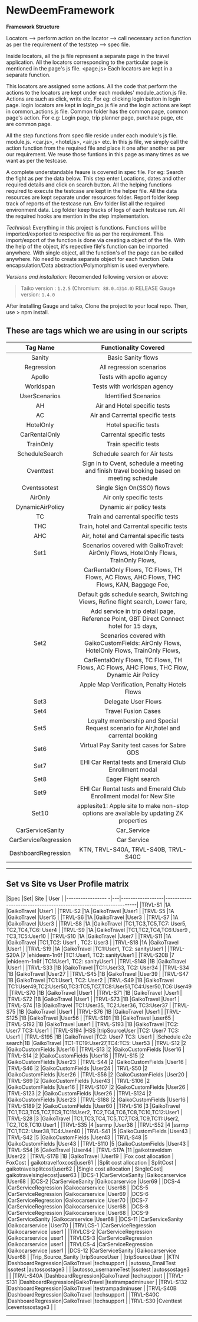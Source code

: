 # NewDeemFramework

**Framework Structure**

Locators --> perform action on the locator --> call necessary action function as per the requirement of the teststep --> spec file.

Inside locators, all the js file represent a separate page in the travel application. All the locators corresponding to the particular page is mentioned in the page's js file. <page.js>
Each locators are kept in a separate function.

This locators are assigned some actions. All the code that perform the actions to the locators are kept under each modules' module_action.js file. Actions are such as click, write etc. For eg: clicking login button in login page. login locators are kept in login_po.js file and the login actions are kept in common_actions.js file.
    Common folder has the common page, common page's action. For e.g: Login page, trip planner page, purchase page, etc are common page.

All the step functions from spec file reside under each module's js file. module.js. <car.js>, <hotel.js>, <air.js> etc.
In this js file, we simply call the action function from the required file and place it one after another as per our requirement. We reuse those funtions in this page as many times as we want as per the testcase.

A complete understandable feaure is covered in spec file. For eg: Search the fight as per the data below. This step enter Locations, dates and other required details and click on search button.
All the helping functions required to execute the testcase are kept in the helper file.
All the data resources are kept separate under resources folder.
Report folder keep track of reports of the testcase run.
Env folder list all the required environment data.
Log folder keep tracks of logs of each testcase run.
All the required hooks are mention in the step implementation.

_Technical:_
Everything in this project is functions. Functions will be imported/exported to respective file as per the requirement. This import/export of the function is done via creating a object of the file. With the help of the object, it's repective file's function can be imported anywhere. With single object, all the function's of the page can be called anywhere. No need to create separate object for each function.
Data encapsulation/Data abstraction/Polymorphism is used everywhere.

_Versions and installation:_
Recomended following version or above:

> Taiko version : `1.2.5` (Chromium:` 88.0.4314.0`) RELEASE
> Gauge version: `1.4.0`

After installing Gauge and taiko, 
Clone the project to your local repo.
Then, use > npm install.

## These are tags which we are using in our scripts

|     Tag Name      |                                Functionality Covered                                       |
| :---------------: | :----------------------------------------------------------------------------------------: |
| Sanity            | Basic Sanity flows                                                                         |
| Regression        | All regression scenarios                                                                   |
| Apollo            | Tests with apollo agency                                                                   |
| Worldspan         | Tests with worldspan agency                                                                |
| UserScenarios     | Identified Scenarios                                                                       | 
| AH                | Air and Hotel specific tests                                                               |
| AC                | Air and Carrental specific tests                                                           |
| HotelOnly         | Hotel specific tests                                                                       |
| CarRentalOnly     | Carrental specific tests                                                                   |
| TrainOnly         | Train specific tests                                                                       |
| ScheduleSearch    | Schedule search for Air tests                                                              |
| Cventtest         | Sign in to Cvent, schedule a meeting and finish travel booking based on meeting schedule   |
| Cventssotest      | Single Sign On(SSO) flows                                                                  |
| AirOnly           | Air only specific tests                                                                    |
| DynamicAirPolicy  | Dynamic air policy tests                                                                   |
| TC                | Train and carrental specific tests                                                         |
| THC               | Train, hotel and Carrental specific tests                                                  |
| AHC               | Air, hotel and Carrental specific tests                                                    |
| Set1              | Scenarios covered with GaikoTravel: AirOnly Flows, HotelOnly Flows, TrainOnly Flows,       |
|                   | CarRentalOnly Flows, TC Flows, TH Flows, AC Flows, AHC Flows, THC Flows, KAN, Baggage Fee, |
|                   | Default gds schedule search, Switching Views, Refine flight search, Lower fare,            |
|				    | Add service in trip detail page, Reference Point, GBT Direct Connect hotel for 15 days,    |                                                                
| Set2              | Scenarios covered with GaikoCustomFields: AirOnly Flows, HotelOnly Flows, TrainOnly Flows, |
|                   | CarRentalOnly Flows, TC Flows, TH Flows, AC Flows, AHC Flows, THC Flow, Dynamic Air Policy | 
|                   | Apple Map Verification, Penalty Hotels Flows           									 |                                                          
| Set3              | Delegate User Flows                                                                        |             
| Set4              | Travel Fusion Cases                                                                        |  
| Set5              | Loyalty membership and Special Request scenario for Air,hotel and carrental booking        |
| Set6              | Virtual Pay Sanity test cases for Sabre GDS                                                |
| Set7              | EHI Car Rental tests and Emerald Club Enrollment modal                                     | 
| Set8              | Eager Flight search
| Set9              | EHI Car Rental tests and Emerald Club Enrollment modal for New Site                        |
| Set10             | applesite1: Apple site to make non-stop options are available by updating ZK properties    |
| CarServiceSanity  | Car_Service                                                                                |
| CarServiceRegression | Car Service
| DashboardRegression | KTN, TRVL-S40A, TRVL-S40B, TRVL-S40C                                                     |

------------------------------------------------------------------------------------------------------------------

## Set vs Site vs User Profile matrix

 |Spec               |Set| Site             | User                                                             |
 |----------------- -|---|------------------|------------------------------------------------------------------|
 |TRVL-S1            |1A  |GaikoTravel       |User1                                                             |
 |TRVL-S2            |1A  |GaikoTravel       |User1                                                             |
 |TRVL-S5            |1A  |GaikoTravel       |User15                                                            |
 |TRVL-S6            |1A  |GaikoTravel       |User3                                                             |
 |TRVL-S7            |1A  |GaikoTravel       |User3                                                             |
 |TRVL-S8            |1A  |GaikoTravel       |TC1,TC3,TC5,TC7: User5, TC2,TC4,TC6: User4                        |
 |TRVL-S9            |1A  |GaikoTravel       |TC1,TC2,TC4,TC6:User9 , TC3,TC5:User10                            |
 |TRVL-S10           |1A  |GaikoTravel       |User7                                                             |
 |TRVL-S11           |1A  |GaikoTravel       |TC1,TC2: User1 , TC2: User3                                       |
 |TRVL-S18           |1A  |GaikoTravel       |User1                                                             |
 |TRVL-S19           |1A  |GaikoTravel       |TC1:User1, TC2: sanityUser1                                       |
 |TRVL-S20A          |7   |ehideem-1n6f       |TC1:User1, TC2: sanityUser1                                      |
 |TRVL-S20B          |7   |ehideem-1n6f       |TC1:User1, TC2: sanityUser1                                      |
 |TRVL-S148          |1B  |GaikoTravel       |User1                                                             |
 |TRVL-S33           |1B  |GaikoTravel       |TC1:User33, TC2: User34                                           |
 |TRVL-S34           |1B  |GaikoTravel       |User27                                                            |
 |TRVL-S45           |1B  |GaikoTravel       |User39                                                            |
 |TRVL-S47           |1B  |GaikoTravel       |TC1:User1, TC2: User2                                             |
 |TRVL-S49           |1B  |GaikoTravel       |TC1:User49,TC2:User50,TC3:TC5,TC7,TC8:User51,TC4:User50,TC6:User49|
 |TRVL-S70           |1B  |GaikoTravel       |User1                                                             |
 |TRVL-S71           |1B  |GaikoTravel       |User1                                                             |
 |TRVL-S72           |1B  |GaikoTravel       |User1                                                             |
 |TRVL-S73           |1B  |GaikoTravel       |User1                                                             |
 |TRVL-S74           |1B  |GaikoTravel       |TC1:User35, TC2:User36, TC3:User37                                |
 |TRVL-S75           |1B  |GaikoTravel       |User1                                                             |
 |TRVL-S76           |1B  |GaikoTravel       |User1                                                             |
 |TRVL-S125          |1B  |GaikoTravel       |User56                                                            |
 |TRVL-S191          |1B  |GaikoTravel       |user65                                                            |
 |TRVL-S192          |1B  |GaikoTravel       |user1                                                             |
 |TRVL-S193          |1B  |GaikoTravel       |TC2: User7  TC3: User1                                            |
 |TRVL-S194          |HSS  |tripSourceUser       |TC2: User7  TC3: User1                                        |
 |TRVL-S195          |1B  |GaikoTravel       |TC2: User7  TC3: User1                                            |
 |Schedule e2e search|1B  |GaikoTravel       |TC1-TC19:User27,TC4:TC5: User53                                   |
 |TRVL-S12           |2  |GaikoCustomFields |User16                                                            |
 |TRVL-S13           |2  |GaikoCustomFields |User16                                                            |
 |TRVL-S14           |2  |GaikoCustomFields |User18                                                            |
 |TRVL-S15           |2  |GaikoCustomFields |User23                                                            |
 |TRVL-S44           |2  |GaikoCustomFields |User16                                                            |
 |TRVL-S46           |2  |GaikoCustomFields |User24                                                            |
 |TRVL-S50           |2  |GaikoCustomFields |User26                                                            |
 |TRVL-S56           |2  |GaikoCustomFields |User20                                                            |
 |TRVL-S69           |2  |GaikoCustomFields |User43                                                            |
 |TRVL-S106          |2  |GaikoCustomFields |User16                                                            |
 |TRVL-S107          |2  |GaikoCustomFields |User26                                                            |
 |TRVL-S123          |2  |GaikoCustomFields |User26                                                            |
 |TRVL-S124          |2  |GaikoCustomFields |User23                                                            |
 |TRVL-S188          |2  |GaikoCustomFields |User16                                                            |
 |TRVL-S189          |2  |GaikoCustomFields |User60                                                            |
 |TRVL-S16           |3  |GaikoTravel       |TC1,TC3,TC5,TC7,TC9,TC11:User2, TC2,TC4,TC6,TC8,TC10,TC12:User1   |
 |TRVL-S28           |3  |GaikoTravel       |TC1,TC3,TC4,TC5,TC7,TC8,TC9,TC11:User2, TC2,TC6,TC10:User1        |
 |TRVL-S35           |4  |ssrmp             |User38                                                            |
 |TRVL-S52           |4  |ssrmp             |TC1,TC2: User38,TC4:User40                                        |
 |TRVL-S41           |5  |GaikoCustomFields |User43                                                            |
 |TRVL-S42           |5  |GaikoCustomFields |User43                                                            |
 |TRVL-S48           |5  |GaikoCustomFields |User43                                                            |
 |TRVL-S110          |5  |GaikoCustomFields |User43                                                            |
 |TRVL-S54           |6  |GaikoTravel       |User44                                                            |
 |TRVL-S17A          |11 |gaikotraveldsm    |User22                                                            |
 |TRVL-S17B          |1B  |GaikoTravel       |User19                                                           |
 |Fox cost allocation | FoxCost | gaikotravelfoxcost|user61                                                    |
 |Split cost allocation | SplitCost | gaikotravelsplitcost|user62                                              |
 |Single cost allocation | SingleCost| gaikotravelsinglecost|user63                                            |
 |DCS-1              |CarServiceSanity |Gaikocarservice |User68                                                |
 |DCS-2              |CarServiceSanity |Gaikocarservice |User69                                                |
 |DCS-4              |CarServiceRegression |Gaikocarservice |User68                                                |
 |DCS-5              |CarServiceRegression |Gaikocarservice |User69                                                |
 |DCS-6              |CarServiceRegression |Gaikocarservice |User70                                                |
 |DCS-7              |CarServiceRegression |Gaikocarservice |User68                                                |
 |DCS-8              |CarServiceRegression |Gaikocarservice |User68                                                |
 |DCS-9              |CarServiceSanity |Gaikocarservice |User68                                                |
 |DCS-11             |CarServiceSanity |Gaikocarservice |User70                                                |
 |TRVLCS-1           |CarServiceRegression |Gaikocarservice |user1                                             |
 |TRVLCS-2           |CarServiceRegression |Gaikocarservice |user1                                             |
 |TRVLCS-3           |CarServiceRegression |Gaikocarservice |user1                                             |
 |TRVLCS-4           |CarServiceRegression |Gaikocarservice |user1                                             |
 |DCS-12             |CarServiceSanity |Gaikocarservice |User68                                               |
 |Trip_Source_Sanity  |tripSourceUser   |                |tripSourceUser                                       |
 |KTN                 |DashboardRegression|GaikoTravel   |techsupport                                          |
 |autosso_EmailTest   |ssotest            |autossostage3 |                                                     |
 |autosso_usernameTest   |ssotest            |autossostage3 |                                                  |
 |TRVL-S40A          |DashboardRegression|GaikoTravel   |techsupport                                           |
 |TRVL-S131          |DashboardRegression|GaikoTravel   |testrampadminuser                                     |
 |TRVL-S132          |DashboardRegression|GaikoTravel   |testrampadminuser                                     |
 |TRVL-S40B          |DashboardRegression|GaikoTravel   |techsupport                                           |
 |TRVL-S40C          |DashboardRegression|GaikoTravel   |techsupport                                           |
 |TRVL-S30           |Cventtest          |ceventssostage3     |                                                |

----------------------------------------------------------------------------------------------------------------